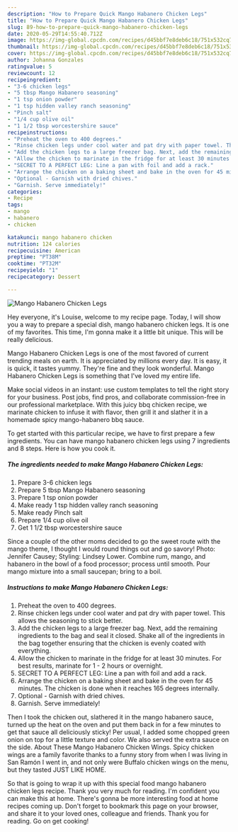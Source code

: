 ```yaml
---
description: "How to Prepare Quick Mango Habanero Chicken Legs"
title: "How to Prepare Quick Mango Habanero Chicken Legs"
slug: 89-how-to-prepare-quick-mango-habanero-chicken-legs
date: 2020-05-29T14:55:40.712Z
image: https://img-global.cpcdn.com/recipes/d45bbf7e8deb6c18/751x532cq70/mango-habanero-chicken-legs-recipe-main-photo.jpg
thumbnail: https://img-global.cpcdn.com/recipes/d45bbf7e8deb6c18/751x532cq70/mango-habanero-chicken-legs-recipe-main-photo.jpg
cover: https://img-global.cpcdn.com/recipes/d45bbf7e8deb6c18/751x532cq70/mango-habanero-chicken-legs-recipe-main-photo.jpg
author: Johanna Gonzales
ratingvalue: 5
reviewcount: 12
recipeingredient:
- "3-6 chicken legs"
- "5 tbsp Mango Habanero seasoning"
- "1 tsp onion powder"
- "1 tsp hidden valley ranch seasoning"
- "Pinch salt"
- "1/4 cup olive oil"
- "1 1/2 tbsp worcestershire sauce"
recipeinstructions:
- "Preheat the oven to 400 degrees."
- "Rinse chicken legs under cool water and pat dry with paper towel. This allows the seasoning to stick better."
- "Add the chicken legs to a large freezer bag. Next, add the remaining ingredients to the bag and seal it closed. Shake all of the ingredients in the bag together ensuring that the chicken is evenly coated with everything."
- "Allow the chicken to marinate in the fridge for at least 30 minutes. For best results, marinate for 1 - 2 hours or overnight."
- "SECRET TO A PERFECT LEG: Line a pan with foil and add a rack."
- "Arrange the chicken on a baking sheet and bake in the oven for 45 minutes. The chicken is done when it reaches 165 degrees internally."
- "Optional - Garnish with dried chives."
- "Garnish. Serve immediately!"
categories:
- Recipe
tags:
- mango
- habanero
- chicken

katakunci: mango habanero chicken 
nutrition: 124 calories
recipecuisine: American
preptime: "PT38M"
cooktime: "PT32M"
recipeyield: "1"
recipecategory: Dessert

---
```



![Mango Habanero Chicken Legs](https://img-global.cpcdn.com/recipes/d45bbf7e8deb6c18/751x532cq70/mango-habanero-chicken-legs-recipe-main-photo.jpg)

Hey everyone, it's Louise, welcome to my recipe page. Today, I will show you a way to prepare a special dish, mango habanero chicken legs. It is one of my favorites. This time, I'm gonna make it a little bit unique. This will be really delicious.

Mango Habanero Chicken Legs is one of the most favored of current trending meals on earth. It is appreciated by millions every day. It is easy, it is quick, it tastes yummy. They're fine and they look wonderful. Mango Habanero Chicken Legs is something that I've loved my entire life.

Make social videos in an instant: use custom templates to tell the right story for your business. Post jobs, find pros, and collaborate commission-free in our professional marketplace. With this juicy bbq chicken recipe, we marinate chicken to infuse it with flavor, then grill it and slather it in a homemade spicy mango-habanero bbq sauce.


To get started with this particular recipe, we have to first prepare a few ingredients. You can have mango habanero chicken legs using 7 ingredients and 8 steps. Here is how you cook it.

<!--inarticleads1-->

##### The ingredients needed to make Mango Habanero Chicken Legs:

1. Prepare 3-6 chicken legs
1. Prepare 5 tbsp Mango Habanero seasoning
1. Prepare 1 tsp onion powder
1. Make ready 1 tsp hidden valley ranch seasoning
1. Make ready Pinch salt
1. Prepare 1/4 cup olive oil
1. Get 1 1/2 tbsp worcestershire sauce


Since a couple of the other moms decided to go the sweet route with the mango theme, I thought I would round things out and go savory! Photo: Jennifer Causey; Styling: Lindsey Lower. Combine rum, mango, and habanero in the bowl of a food processor; process until smooth. Pour mango mixture into a small saucepan; bring to a boil. 

<!--inarticleads2-->

##### Instructions to make Mango Habanero Chicken Legs:

1. Preheat the oven to 400 degrees.
1. Rinse chicken legs under cool water and pat dry with paper towel. This allows the seasoning to stick better.
1. Add the chicken legs to a large freezer bag. Next, add the remaining ingredients to the bag and seal it closed. Shake all of the ingredients in the bag together ensuring that the chicken is evenly coated with everything.
1. Allow the chicken to marinate in the fridge for at least 30 minutes. For best results, marinate for 1 - 2 hours or overnight.
1. SECRET TO A PERFECT LEG: Line a pan with foil and add a rack.
1. Arrange the chicken on a baking sheet and bake in the oven for 45 minutes. The chicken is done when it reaches 165 degrees internally.
1. Optional - Garnish with dried chives.
1. Garnish. Serve immediately!


Then I took the chicken out, slathered it in the mango habanero sauce, turned up the heat on the oven and put them back in for a few minutes to get that sauce all deliciously sticky! Per usual, I added some chopped green onion on top for a little texture and color. We also served the extra sauce on the side. About These Mango Habanero Chicken Wings. Spicy chicken wings are a family favorite thanks to a funny story from when I was living in San Ramón I went in, and not only were Buffalo chicken wings on the menu, but they tasted JUST LIKE HOME. 

So that is going to wrap it up with this special food mango habanero chicken legs recipe. Thank you very much for reading. I'm confident you can make this at home. There's gonna be more interesting food at home recipes coming up. Don't forget to bookmark this page on your browser, and share it to your loved ones, colleague and friends. Thank you for reading. Go on get cooking!

